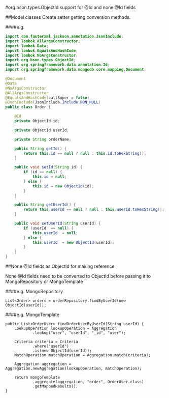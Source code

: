 #org.bson.types.ObjectId support for @Id and none @Id fields 

##Model classes
Create setter getting conversion methods.

####e.g. 
```java
import com.fasterxml.jackson.annotation.JsonInclude;
import lombok.AllArgsConstructor;
import lombok.Data;
import lombok.EqualsAndHashCode;
import lombok.NoArgsConstructor;
import org.bson.types.ObjectId;
import org.springframework.data.annotation.Id;
import org.springframework.data.mongodb.core.mapping.Document;

@Document
@Data
@NoArgsConstructor
@AllArgsConstructor
@EqualsAndHashCode(callSuper = false)
@JsonInclude(JsonInclude.Include.NON_NULL)
public class Order {

    @Id
    private ObjectId id;

    private ObjectId userId;

    private String orderName;

    public String getId() {
        return this.id == null ? null : this.id.toHexString();
    }

    public void setId(String id) {
        if (id == null) {
            this.id = null;
        } else {
            this.id = new ObjectId(id);
        }
    }

    public String getUserId() {
        return this.userId == null ? null : this.userId.toHexString();
    }

    public void setUserId(String userId) {
        if (userId  == null) {
            this.userId  = null;
        } else {
            this.userId  = new ObjectId(userId);
        }
    }
}

```


##None @Id fields as ObjectId for making reference

None @Id fields need to be converted to ObjectId before 
passing it to MongoRepository or MongoTemplate


####e.g. MongoRepository
```
List<Order> orders = orderRepository.findByUserId(new ObjectId(userId));
```

####e.g. MongoTemplate
```
public List<OrderUser> findOrderUserByUserId(String userId) {
    LookupOperation lookupOperation = Aggregation
            .lookup("user", "userId", "_id", "user");

    Criteria criteria = Criteria
            .where("userId")
            .is(new ObjectId(userId));
    MatchOperation matchOperation = Aggregation.match(criteria);

    Aggregation aggregation = Aggregation.newAggregation(lookupOperation, matchOperation);

    return mongoTemplate
            .aggregate(aggregation, "order", OrderUser.class)
            .getMappedResults();
}
```

